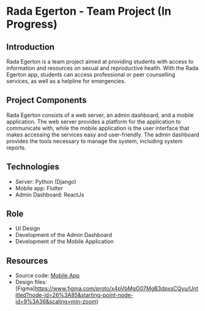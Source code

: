 # Rada Egerton - Team Project (In Progress)

## Introduction

Rada Egerton is a team project aimed at providing students with access to information and resources on sexual and reproductive health. With the Rada Egerton app, students can access professional or peer counselling services, as well as a helpline for emergencies.

## Project Components

Rada Egerton consists of a web server, an admin dashboard, and a mobile application. The web server provides a platform for the application to communicate with, while the mobile application is the user interface that makes accessing the services easy and user-friendly. The admin dashboard provides the tools necessary to manage the system, including system reports.

## Technologies

- Server: Python (Django)
- Mobile app: Flutter
- Admin Dashboard: ReactJs

## Role

- UI Design
- Development of the Admin Dashboard
- Development of the Mobile Application

## Resources

- Source code: [Mobile App](https://github.com/omondibrian/Rada-Egerton)
- Design files: [Figma]https://www.figma.com/proto/x4pVbMgO07MgB3dpxsCQyu/Untitled?node-id=26%3A85&starting-point-node-id=9%3A36&scaling=min-zoom)

